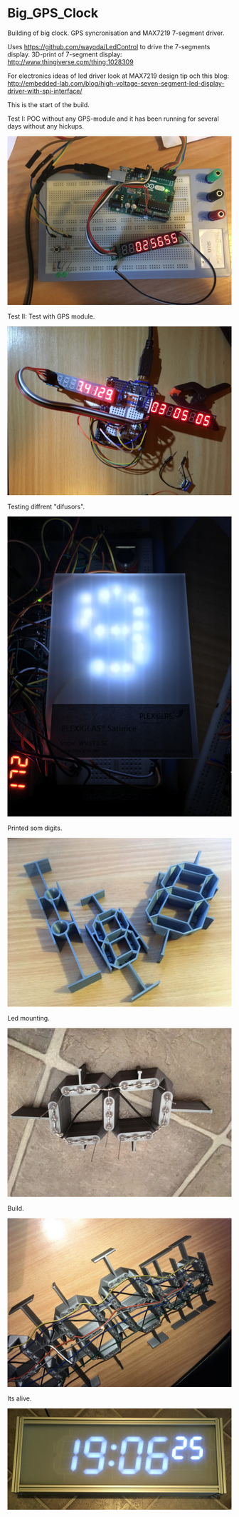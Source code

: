 # Big_GPS_Clock

Building of big clock. GPS syncronisation and MAX7219 7-segment driver.

Uses https://github.com/wayoda/LedControl to drive the 7-segments display.
3D-print of 7-segment display: http://www.thingiverse.com/thing:1028309

For electronics ideas of led driver look at MAX7219 design tip och this blog:
http://embedded-lab.com/blog/high-voltage-seven-segment-led-display-driver-with-spi-interface/

This is the start of the build.

Test I: POC without any GPS-module and it has been running for several days without any hickups.

<img src="https://github.com/hindlx/Big_GPS_Clock/blob/master/IMG_0100.JPG">

Test II: Test with GPS module. 

<img src="https://github.com/hindlx/Big_GPS_Clock/blob/master/IMG_0133.JPG">

Testing diffrent "difusors".

<img src="https://github.com/hindlx/Big_GPS_Clock/blob/master/IMG_0125.JPG">

Printed som digits.

<img src="https://github.com/hindlx/Big_GPS_Clock/blob/master/IMG_0212 (2).JPG">

Led mounting.

<img src="https://github.com/hindlx/Big_GPS_Clock/blob/master/IMG_0213 (2).JPG">

Build.

<img src="https://github.com/hindlx/Big_GPS_Clock/blob/master/IMG_0219 (2).JPG">

Its alive.

<img src="https://github.com/hindlx/Big_GPS_Clock/blob/master/IMG_0238 (2).JPG">





